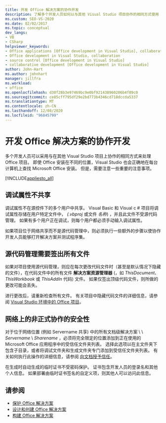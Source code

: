 ```yaml
---
title: 开发 Office 解决方案的协作开发
description: 了解多个开发人员如何以与其他 Visual Studio 项目协作的相同方式使用 Office 项目。
ms.custom: SEO-VS-2020
ms.date: 02/02/2017
ms.topic: conceptual
dev_langs:
- VB
- CSharp
helpviewer_keywords:
- Office applications [Office development in Visual Studio], collaborative development
- Office development in Visual Studio, collaboration
- source control [Office development in Visual Studio]
- collaborative development [Office development in Visual Studio]
author: John-Hart
ms.author: johnhart
manager: jillfra
ms.workload:
- office
ms.openlocfilehash: d30f28b3e97469bc9e0bf921438960206b4f89c0
ms.sourcegitcommit: ce85cff795df29e2bd773b4346cd718dccda5337
ms.translationtype: MT
ms.contentlocale: zh-CN
ms.lasthandoff: 12/08/2020
ms.locfileid: "96845799"
---
```

# <a name="collaborative-development-of-office-solutions"></a>开发 Office 解决方案的协作开发
  多个开发人员可以采用与在其他 Visual Studio 项目上协作的相同方式来处理 Office 项目。 即使 Office 安装在不同的位置，Visual Studio 也会正确地在每台计算机上查找 Microsoft Office 安装。 但是，需要注意一些重要的注意事项。

 [!INCLUDE[appliesto_all](../vsto/includes/appliesto-all-md.md)]

## <a name="debug-properties-are-not-shared"></a>调试属性不共享
 调试属性不在源控件下的多个用户中共享。 Visual Basic 和 Visual c # 项目将调试属性存储在用户特定文件中， *(.vbproj* 或文件 *名称*) ，并且此文件不受源代码管理。 如果有多个用户正在调试，则每个用户都必须手动输入调试属性。

 如果项目位于网络共享而不是源代码管理中，则必须执行一些额外的步骤以使协作开发人员能够打开解决方案并测试程序集。

## <a name="source-control-requires-checking-out-all-files"></a>源代码管理需要签出所有文件
 如果对项目使用源代码管理，则应在每次更改代码文件时（甚至是默认情况下隐藏的文件），在代码文件中的所有文件 **解决方案资源管理器** (，如 *ThisDocument*、 *ThisWorkbook* 或 *ThisAddIn* 代码) 文件。 如果仅签出顶级代码文件，则所做的更改可能会丢失。

 进行更改后，请重新检查所有文件。 有关项目中隐藏代码文件的详细信息，请参阅 [Visual Studio 环境中的 Office 项目](../vsto/office-projects-in-the-visual-studio-environment.md)。

## <a name="security-for-informal-collaboration-on-a-network"></a>网络上的非正式协作的安全性
 对于位于网络位置 (例如 Servername 共享) 中的所有文档级解决方案 \\ \\ *Servername* \\ *Sharename* ，必须将完全限定的位置添加到正在使用的 Microsoft Office 应用程序中的受信任文件夹列表。 选择此选项以在主文件夹下包含子目录，或者将调试文件夹和生成文件夹专门添加到受信任文件夹列表。 有关如何执行此操作的详细信息，请参阅 [向文档授予信任](../vsto/granting-trust-to-documents.md)。

 在生成时自动生成的临时证书不受密码保护。 证书包含开发人员的登录名和其他个人信息。 如果部署由临时证书签名的自定义项，则其他人可以访问此信息。

## <a name="see-also"></a>请参阅
- [保护 Office 解决方案](../vsto/securing-office-solutions.md)
- [设计和创建 Office 解决方案](../vsto/designing-and-creating-office-solutions.md)
- [构建 Office 解决方案](../vsto/building-office-solutions.md)
